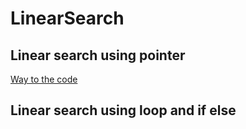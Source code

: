 # LinearSearch
 ## Linear search using pointer
[Way to the code](https://github.com/ASTHA193/LinearSearch/commit/64a8f6b77831ce78b17e3a489a000bbaff984dfe)
## Linear search using loop and if else

